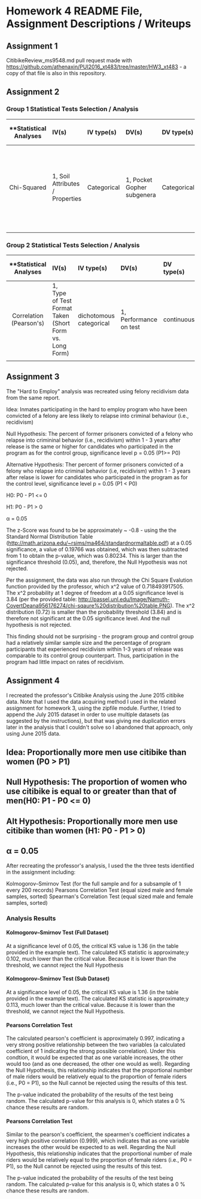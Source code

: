 # Homework 4 README File, Assignment Descriptions / Writeups

## Assignment 1

CitibikeReview_ms9548.md pull request made with https://github.com/athenaxin/PUI2016_xt483/tree/master/HW3_xt483 - a
copy of that file is also in this repository.

## Assignment 2

### Group 1 Statistical Tests Selection / Analysis

| **Statistical Analyses	|  IV(s)  |  IV type(s) |  DV(s)  |  DV type(s)  |  Control Var | Control Var type  | Question to be answered | _H0_ | alpha | link to paper **| 
|:----------:|:----------|:------------|:-------------|:-------------|:------------|:------------- |:------------------|:----:|:-------:|:-------|
Chi-Squared | 1, Soil Attributes / Properties | Categorical | 1, Pocket Gopher subgenera | Categorical | None | N/A | 	Soil attributes dictate likelihood of the presence of certain subgeneras of Pocket Gophers  | H0: Any soil attributes/properties have the same influence on the presence of certain pocket gopher subgeneras as specific soil attributes / properties   | 0.05 | [Morphological Adaptations for Digging and Climate-Impacted Soil Properties Define Pocket Gopher (Thomomys spp.) Distributions](http://journals.plos.org/plosone/article?id=10.1371/journal.pone.0064935) |
  |||||||||

### Group 2 Statistical Tests Selection / Analysis

| **Statistical Analyses	|  IV(s)  |  IV type(s) |  DV(s)  |  DV type(s)  |  Control Var | Control Var type  | Question to be answered | _H0_ | alpha | link to paper **| 
|:----------:|:----------|:------------|:-------------|:-------------|:------------|:------------- |:------------------|:----:|:-------:|:-------|
Correlation (Pearson's)	| 1, Type of Test Format Taken (Short Form vs. Long Form) | dichotomous categorical | 1, Performance on test| continuous | None | N/A | 	Short test is equally efficient at predicting executive-function capacity as long test.  | H0: Short Test Efficiency < Long Test Efficiency  | Not Given | [Evaluation of a Short-Form of the Berg Card Sorting Test](http://journals.plos.org/plosone/article?id=10.1371/journal.pone.0063885) |
  |||||||||
  
## Assignment 3
  
The "Hard to Employ" analysis was recreated using felony recidivism data from the same report.
  
Idea: Inmates participating in the hard to employ program who have been convicted of a felony are less likely to relapse into criminal behaviour (i.e., recidivism)

Null Hypothesis:  The percent of former prisoners convicted of a felony who relapse into crimininal behavior (i.e., recidivism) within 1 - 3 years after release is the same or higher for candidates who participated in the program as for the control group, significance level p = 0.05 (P1>= P0)

Alternative Hypothesis:  Ther percent of former prisoners convicted of a felony who relapse into criminal behavior (i.e, recidivism) within 1 - 3 years after relase is lower for candidates who participated in the program as for the control level, significance level  p = 0.05 (P1 < P0)

H0: P0 - P1 <= 0

H1: P0 - P1 > 0

α = 0.05

The z-Score was found to be be approximately ~ -0.8 - using the the Standard Normal Distribution Table (http://math.arizona.edu/~rsims/ma464/standardnormaltable.pdf) at a 0.05 significance, a value of 0.19766 was obtained, which was then subtracted from 1 to obtain the p-value, which was 0.80234.  This is larger than the significance threshold (0.05), and, therefore, the Null Hypothesis was not rejected.

Per the assignment, the data was also run through the Chi Square Evalution function provided by the professor, which x^2 value of 0.718493917505.  The x^2 probability at 1 degree of freedom at a 0.05 significance level is 3.84 (per the provided table: http://passel.unl.edu/Image/Namuth-CovertDeana956176274/chi-sqaure%20distribution%20table.PNG).  The x^2 distribution (0.72) is smaller than the probability threshold (3.84) and is therefore not significant at the 0.05 significance level.  And the null hypothesis is not rejected.

This finding should not be surprising - the program group and control group had a relatively similar sample size and the percentage of program participants that experienced recidivism within 1-3 years of release was comparable to its control group counterpart.  Thus, participation in the program had little impact on rates of recidivism.
  
## Assignment 4

I recreated the professor's Citibike Analysis using the June 2015 citibike data.  Note that I used the data acquiring method I used in the related assignment for homework 3, using the zipfile module.  Further, I tried to append the July 2015 dataset in order to use multiple datasets (as suggested by the instructions), but that was giving me duplication errors later in the analysis that I couldn't solve so I abandoned that approach, only using June 2015 data.


##  Idea:  Proportionally more men use citibike than women (P0 > P1)
##  Null Hypothesis:  The proportion of women who use citibike is equal to or greater than that of men(H0: P1 - P0 <= 0)
##  Alt Hypothesis:  Proportionally more men use citibike than women (H1: P0 - P1 > 0)
##  α = 0.05

After recreating the professor's analysis, I used the the three tests identified in the assignment including:

Kolmogorov–Smirnov Test (for the full sample and for a subsample of 1 every 200 records)
Pearsons Correlation Test (equal sized male and female samples, sorted)
Spearman's Correlation Test (equal sized male and female samples, sorted)

### Analysis Results

#### Kolmogorov–Smirnov Test (Full Dataset)

At a significance level of 0.05, the critical KS value is 1.36 (in the table provided in the example text).  The calculated KS statistic is approximate;y 0.102, much lower than the critical value.  Because it is lower than the threshold, we cannot reject the Null Hypothesis

#### Kolmogorov–Smirnov Test (Sub Dataset)

At a significance level of 0.05, the critical KS value is 1.36 (in the table provided in the example text).  The calculated KS statistic is approximate;y 0.113, much lower than the critical value.  Because it is lower than the threshold, we cannot reject the Null Hypothesis.

#### Pearsons Correlation Test

The calculated pearson's coefficient is approximately 0.997, indicating a very strong positive relationship between the two variables (a calculated coefficient of 1 indicating the strong possible correlation).  Under this condtion, it would be expected that as one variable increases, the other would too (and as one decreased, the other one would as well).  Regarding the Null Hypothesis, this relationship indicates that the proportional number of male riders would be relatively equal to the proportion of female riders (i.e., P0 = P1), so the Null cannot be rejected using the results of this test.

The p-value indicated the probability of the results of the test being random.  The calculated p-value for this analysis is 0, which states a 0 % chance these results are random.

#### Pearsons Correlation Test

Similar to the pearson's coefficient, the spearmen's coefficient indicates a very high positive correlation (0.999), which indicates that as one variable increases the other would be expected to as well.  Regarding the Null Hypothesis, this relationship indicates that the proportional number of male riders would be relatively equal to the proportion of female riders (i.e., P0 = P1), so the Null cannot be rejected using the results of this test.

The p-value indicated the probability of the results of the test being random.  The calculated p-value for this analysis is 0, which states a 0 % chance these results are random.
